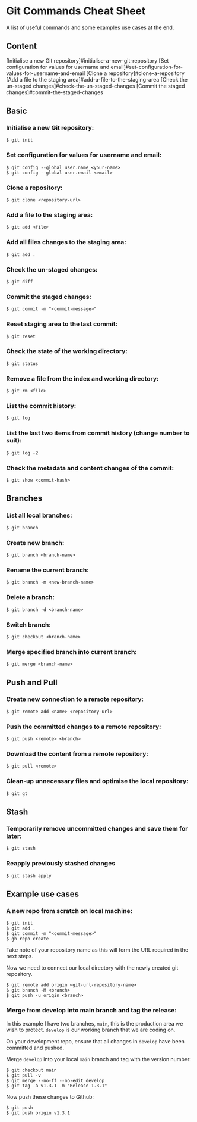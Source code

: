 # Git Commands Cheat Sheet

A list of useful commands and some examples use cases at the end.

## Content

[Initialise a new Git repository]#initialise-a-new-git-repository
[Set configuration for values for username and email]#set-configuration-for-values-for-username-and-email
[Clone a repository]#clone-a-repository
[Add a file to the staging area]#add-a-file-to-the-staging-area
[Check the un-staged changes]#check-the-un-staged-changes
[Commit the staged changes]#commit-the-staged-changes

## Basic

### Initialise a new Git repository:

    $ git init

### Set configuration for values for username and email:

    $ git config --global user.name <your-name>
    $ git config --global user.email <email>

### Clone a repository:

    $ git clone <repository-url>

### Add a file to the staging area:

    $ git add <file>

### Add all files changes to the staging area:

    $ git add .

### Check the un-staged changes:

    $ git diff

### Commit the staged changes:

    $ git commit -m "<commit-message>"

### Reset staging area to the last commit:

    $ git reset

### Check the state of the working directory:

    $ git status

### Remove a file from the index and working directory:

    $ git rm <file>

### List the commit history:

    $ git log

### List the last two items from commit history (change number to suit):

    $ git log -2

### Check the metadata and content changes of the commit:

    $ git show <commit-hash>

## Branches

### List all local branches:

    $ git branch

### Create new branch:

    $ git branch <branch-name>

### Rename the current branch:

    $ git branch -m <new-branch-name>

### Delete a branch:

    $ git branch -d <branch-name>

### Switch branch:

    $ git checkout <branch-name>

### Merge specified branch into current branch:

    $ git merge <branch-name>

## Push and Pull

### Create new connection to a remote repository:

    $ git remote add <name> <repository-url>

### Push the committed changes to a remote repository:

    $ git push <remote> <branch>

### Download the content from a remote repository:

    $ git pull <remote>

### Clean-up unnecessary files and optimise the local repository:

    $ git gt

## Stash

### Temporarily remove uncommitted changes and save them for later:

    $ git stash

### Reapply previously stashed changes

    $ git stash apply

## Example use cases

### A new repo from scratch on local machine:

    $ git init
    $ git add .
    $ git commit -m "<commit-message>"
    $ gh repo create

Take note of your repository name as this will form the URL required in the next steps.

Now we need to connect our local directory with the newly created git repository.

    $ git remote add origin <git-url-repository-name>
    $ git branch -M <branch>
    $ git push -u origin <branch>

### Merge from develop into main branch and tag the release:

In this example I have two branches, `main`, this is the production area we wish to protect. `develop` is our working branch that we are coding on.

On your development repo, ensure that all changes in `develop` have been committed and pushed.

Merge `develop` into your local `main` branch and tag with the version number:

    $ git checkout main
    $ git pull -v
    $ git merge --no-ff --no-edit develop
    $ git tag -a v1.3.1 -m "Release 1.3.1"

Now push these changes to Github:

    $ git push
    $ git push origin v1.3.1
